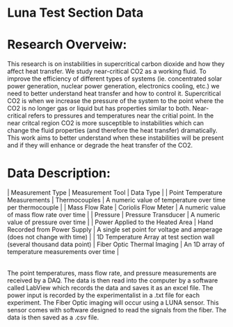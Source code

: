 # Luna Test Section Data

# Research Overveiw:
This research is on instabilities in supercritical carbon dioxide and how they affect heat transfer. We study near-critical CO2 as a working fluid. To improve the efficiency of different types of systems (ie. concentrated solar power generation, nuclear power generation, electronics cooling, etc.) we need to better understand heat transfer and how to control it.
Supercritical CO2 is when we increase the pressure of the system to the point where the CO2 is no longer gas or liquid but has properties similar to both. Near-critical refers to pressures and temperatures near the critial point. In the near critcal region CO2 is more susceptible to instabilities which can change the fluid properties (and therefore the heat transfer) dramatically. This work aims to better understand when these instabilities will be present and if they will enhance or degrade the heat transfer of the CO2.

# Data Description:
<table>
| Measurement Type | Measurement Tool | Data Type | 
| Point Temperature Measurements | Thermocouples | A numeric value of temperature over time per thermocouple | 
| Mass Flow Rate | Coriolis Flow Meter | A numeric value of mass flow rate over time | 
| Pressure | Pressure Transducer | A numeric value of pressure over time | 
| Power Applied to the Heated Area | Hand Recorded from Power Supply | A single set point for voltage and amperage (does not change with time) | 
| 1D Temperature Array at test section wall (several thousand data point) | Fiber Optic Thermal Imaging | An 1D array of temperature measurements over time | 
</table>

The point temperatures, mass flow rate, and pressure measurements are received by a DAQ. The data is then read into the computer by a software called LabView which records the data and saves it as an excel file. The power input is recorded by the experimentalist in a .txt file for each experiment. The Fiber Optic imaging will occur using a LUNA sensor. This sensor comes with software designed to read the signals from the fiber. The data is then saved as a .csv file. 
